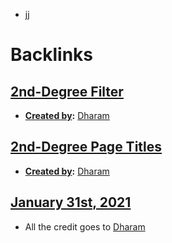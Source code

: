 - jj

# Backlinks
## [2nd-Degree Filter](<2nd-Degree Filter.md>)
- **[Created by](<Created by.md>):** [Dharam](<Dharam.md>)

## [2nd-Degree Page Titles](<2nd-Degree Page Titles.md>)
- **[Created by](<Created by.md>):** [Dharam](<Dharam.md>)

## [January 31st, 2021](<January 31st, 2021.md>)
- All the credit goes to [Dharam](<Dharam.md>)

